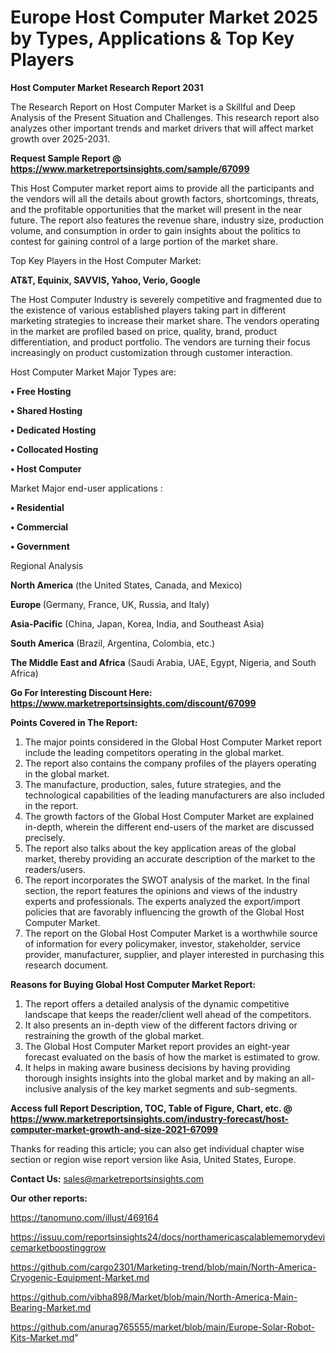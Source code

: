 # Europe Host Computer Market 2025 by Types, Applications & Top Key Players

<strong>Host Computer Market Research Report 2031</strong>

The Research Report on Host Computer Market is a Skillful and Deep Analysis of the Present Situation and Challenges. This research report also analyzes other important trends and market drivers that will affect market growth over 2025-2031.

<strong>Request Sample Report @ <a href=https://www.marketreportsinsights.com/sample/67099>https://www.marketreportsinsights.com/sample/67099</a></strong>

This Host Computer market report aims to provide all the participants and the vendors will all the details about growth factors, shortcomings, threats, and the profitable opportunities that the market will present in the near future. The report also features the revenue share, industry size, production volume, and consumption in order to gain insights about the politics to contest for gaining control of a large portion of the market share.

Top Key Players in the Host Computer Market:

<strong>AT&T, Equinix, SAVVIS, Yahoo, Verio, Google</strong>

The Host Computer Industry is severely competitive and fragmented due to the existence of various established players taking part in different marketing strategies to increase their market share. The vendors operating in the market are profiled based on price, quality, brand, product differentiation, and product portfolio. The vendors are turning their focus increasingly on product customization through customer interaction.

Host Computer Market Major Types are:

<strong>• Free Hosting

• Shared Hosting

• Dedicated Hosting

• Collocated Hosting

• Host Computer</strong>

Market Major end-user applications :

<strong>• Residential

• Commercial

• Government</strong>

Regional Analysis

</u><strong><b>North America</b></strong> (the United States, Canada, and Mexico)

<strong><b>Europe </b></strong>(Germany, France, UK, Russia, and Italy)

<strong><b>Asia-Pacific</b></strong> (China, Japan, Korea, India, and Southeast Asia)

<strong><b>South America</b></strong> (Brazil, Argentina, Colombia, etc.)

<strong><b>The Middle East and Africa</b></strong> (Saudi Arabia, UAE, Egypt, Nigeria, and South Africa)

<strong>Go For Interesting Discount Here: <a href=https://www.marketreportsinsights.com/discount/67099>https://www.marketreportsinsights.com/discount/67099</a></strong>

<strong>Points Covered in The Report:</strong>
<ol>
  <li>The major points considered in the Global Host Computer Market report include the leading competitors operating in the global market.</li>
  <li>The report also contains the company profiles of the players operating in the global market.</li>
  <li>The manufacture, production, sales, future strategies, and the technological capabilities of the leading manufacturers are also included in the report.</li>
  <li>The growth factors of the Global Host Computer Market are explained in-depth, wherein the different end-users of the market are discussed precisely.</li>
  <li>The report also talks about the key application areas of the global market, thereby providing an accurate description of the market to the readers/users.</li>
  <li>The report incorporates the SWOT analysis of the market. In the final section, the report features the opinions and views of the industry experts and professionals. The experts analyzed the export/import policies that are favorably influencing the growth of the Global Host Computer Market.</li>
  <li>The report on the Global Host Computer Market is a worthwhile source of information for every policymaker, investor, stakeholder, service provider, manufacturer, supplier, and player interested in purchasing this research document.</li>
</ol>
<strong>Reasons for Buying Global Host Computer Market Report:</strong>

<ol>
  <li>The report offers a detailed analysis of the dynamic competitive landscape that keeps the reader/client well ahead of the competitors.</li>
  <li>It also presents an in-depth view of the different factors driving or restraining the growth of the global market.</li>
  <li>The Global Host Computer Market report provides an eight-year forecast evaluated on the basis of how the market is estimated to grow.</li>
  <li>It helps in making aware business decisions by having providing thorough insights insights into the global market and by making an all-inclusive analysis of the key market segments and sub-segments.</li>
</ol>
<strong>Access full Report Description, TOC, Table of Figure, Chart, etc. @ <a href=https://www.marketreportsinsights.com/industry-forecast/host-computer-market-growth-and-size-2021-67099>https://www.marketreportsinsights.com/industry-forecast/host-computer-market-growth-and-size-2021-67099</a></strong>


Thanks for reading this article; you can also get individual chapter wise section or region wise report version like Asia, United States, Europe.

<strong>Contact Us:</strong>
sales@marketreportsinsights.com

<strong>Our other reports:</strong>

<a href=https://tanomuno.com/illust/469164>https://tanomuno.com/illust/469164</a>

<a href=https://issuu.com/reportsinsights24/docs/northamericascalablememorydevicemarketboostinggrow>https://issuu.com/reportsinsights24/docs/northamericascalablememorydevicemarketboostinggrow</a>

<a href=https://github.com/cargo2301/Marketing-trend/blob/main/North-America-Cryogenic-Equipment-Market.md>https://github.com/cargo2301/Marketing-trend/blob/main/North-America-Cryogenic-Equipment-Market.md</a>

<a href=https://github.com/vibha898/Market/blob/main/North-America-Main-Bearing-Market.md>https://github.com/vibha898/Market/blob/main/North-America-Main-Bearing-Market.md</a>

<a href=https://github.com/anurag765555/market/blob/main/Europe-Solar-Robot-Kits-Market.md>https://github.com/anurag765555/market/blob/main/Europe-Solar-Robot-Kits-Market.md</a>"
